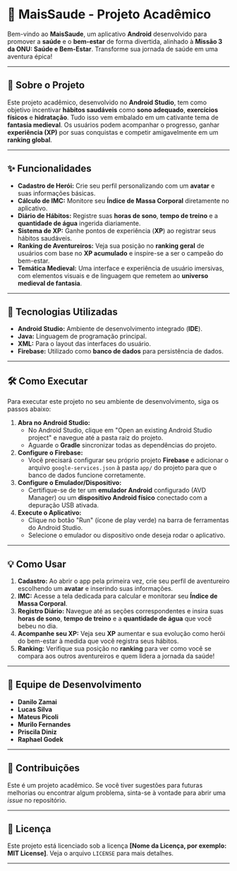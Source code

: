 # 💚 MaisSaude - Projeto Acadêmico

Bem-vindo ao **MaisSaude**, um aplicativo **Android** desenvolvido para promover a **saúde** e o **bem-estar** de forma divertida, alinhado à **Missão 3 da ONU: Saúde e Bem-Estar**. Transforme sua jornada de saúde em uma aventura épica!

---

## 📜 Sobre o Projeto

Este projeto acadêmico, desenvolvido no **Android Studio**, tem como objetivo incentivar **hábitos saudáveis** como **sono adequado**, **exercícios físicos** e **hidratação**. Tudo isso vem embalado em um cativante tema de **fantasia medieval**. Os usuários podem acompanhar o progresso, ganhar **experiência (XP)** por suas conquistas e competir amigavelmente em um **ranking global**.

---

## ✨ Funcionalidades

* **Cadastro de Herói:** Crie seu perfil personalizando com um **avatar** e suas informações básicas.
* **Cálculo de IMC:** Monitore seu **Índice de Massa Corporal** diretamente no aplicativo.
* **Diário de Hábitos:** Registre suas **horas de sono**, **tempo de treino** e a **quantidade de água** ingerida diariamente.
* **Sistema de XP:** Ganhe pontos de experiência (**XP**) ao registrar seus hábitos saudáveis.
* **Ranking de Aventureiros:** Veja sua posição no **ranking geral** de usuários com base no **XP acumulado** e inspire-se a ser o campeão do bem-estar.
* **Temática Medieval:** Uma interface e experiência de usuário imersivas, com elementos visuais e de linguagem que remetem ao **universo medieval de fantasia**.

---

## 🚀 Tecnologias Utilizadas

* **Android Studio:** Ambiente de desenvolvimento integrado (**IDE**).
* **Java:** Linguagem de programação principal.
* **XML:** Para o layout das interfaces do usuário.
* **Firebase:** Utilizado como **banco de dados** para persistência de dados.

---

## 🛠️ Como Executar

Para executar este projeto no seu ambiente de desenvolvimento, siga os passos abaixo:

1.  **Abra no Android Studio:**
    * No Android Studio, clique em "Open an existing Android Studio project" e navegue até a pasta raiz do projeto.
    * Aguarde o **Gradle** sincronizar todas as dependências do projeto.
2.  **Configure o Firebase:**
    * Você precisará configurar seu próprio projeto **Firebase** e adicionar o arquivo `google-services.json` à pasta `app/` do projeto para que o banco de dados funcione corretamente.
3.  **Configure o Emulador/Dispositivo:**
    * Certifique-se de ter um **emulador Android** configurado (AVD Manager) ou um **dispositivo Android físico** conectado com a depuração USB ativada.
4.  **Execute o Aplicativo:**
    * Clique no botão "Run" (ícone de play verde) na barra de ferramentas do Android Studio.
    * Selecione o emulador ou dispositivo onde deseja rodar o aplicativo.

---

## 💡 Como Usar

1.  **Cadastro:** Ao abrir o app pela primeira vez, crie seu perfil de aventureiro escolhendo um **avatar** e inserindo suas informações.
2.  **IMC:** Acesse a tela dedicada para calcular e monitorar seu **Índice de Massa Corporal**.
3.  **Registro Diário:** Navegue até as seções correspondentes e insira suas **horas de sono**, **tempo de treino** e a **quantidade de água** que você bebeu no dia.
4.  **Acompanhe seu XP:** Veja seu **XP** aumentar e sua evolução como herói do bem-estar à medida que você registra seus hábitos.
5.  **Ranking:** Verifique sua posição no **ranking** para ver como você se compara aos outros aventureiros e quem lidera a jornada da saúde!

---

## 👥 Equipe de Desenvolvimento

* **Danilo Zamai**
* **Lucas Silva**
* **Mateus Picoli**
* **Murilo Fernandes**
* **Priscila Diniz**
* **Raphael Godek**

---

## 🤝 Contribuições

Este é um projeto acadêmico. Se você tiver sugestões para futuras melhorias ou encontrar algum problema, sinta-se à vontade para abrir uma *issue* no repositório.

---

## 📄 Licença

Este projeto está licenciado sob a licença **[Nome da Licença, por exemplo: MIT License]**. Veja o arquivo `LICENSE` para mais detalhes.

---
